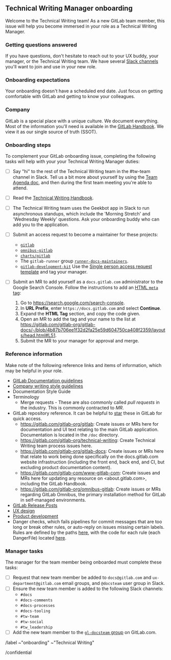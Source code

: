 ## Technical Writing Manager onboarding

Welcome to the Technical Writing team! As a new GitLab team member, this issue will help you become immersed in your role as a Technical Writing Manager.

### Getting questions answered

If you have questions, don't hesitate to reach out to your UX buddy, your manager, or the Technical Writing team. We have several [Slack channels](https://about.gitlab.com/handbook/engineering/ux/technical-writing/#slack-channels) you'll want to join and use in your new role.

### Onboarding expectations

Your onboarding doesn't have a scheduled end date. Just focus on getting comfortable with GitLab and getting to know your colleagues.

### Company

GitLab is a special place with a unique culture. We document everything. Most of the information you'll need is available in the [GitLab Handbook](https://about.gitlab.com/handbook/). We view it as our single source of truth (SSOT).

### Onboarding steps

To complement your GitLab onboarding issue, completing the following tasks will help with your your Technical Writing Manager duties:

- [ ] Say "hi" to the rest of the Technical Writing team in the #tw-team channel in Slack. Tell us a bit more about yourself by using the [Team Agenda doc](https://docs.google.com/document/d/1XRyVjR5G21Amq4QqJs9jbV0BVQquiBAyPR257-hT1JY/edit), and then during the first team meeting you're able to attend.
- [ ] Read the [Technical Writing Handbook](https://about.gitlab.com/handbook/product/technical-writing/).
- [ ] The Technical Writing team uses the Geekbot app in Slack to run asynchronous standups, which include the 'Morning Stretch' and 'Wednesday Weekly' questions. Ask your onboarding buddy who can add you to the application.
- [ ] Submit an access request to become a maintainer for these projects:
   - [`gitlab`](https://gitlab.com/gitlab-org/gitlab)
   - [`omnibus-gitlab`](https://gitlab.com/gitlab-org/omnibus-gitlab)
   - [`charts/gitlab`](https://gitlab.com/gitlab-org/charts/gitlab)
   - The `gitlab-runner` group [`runner-docs-maintainers`](https://gitlab.com/groups/gitlab-com/runner-docs-maintainers/-/group_members?sort=access_level_desc).
   - [`gitlab-development-kit`](https://gitlab.com/gitlab-org/gitlab-development-kit) Use the [Single person access request template](https://gitlab.com/gitlab-com/access-requests/issues/new) and tag your manager.
- [ ] Submit an MR to add yourself as a `docs.gitlab.com` administrator to the Google Search Console. Follow the instructions to add an [HTML `meta` tag](https://support.google.com/webmasters/answer/9008080?hl=en&ref_topic=9455938#zippy=%2Chtml-tag):

  1. Go to <https://search.google.com/search-console>.
  1. In **URL Prefix**, enter `https://docs.gitlab.com` and select **Continue**.
  1. Expand the **HTML Tag** section, and copy the code given.
  1. Open an MR to add the tag and your name to the list at <https://gitlab.com/gitlab-org/gitlab-docs/-/blob/4b87b706ee1f32d2fa25e59d604750ca408f2359/layouts/head.html#L51>.
  1. Submit the MR to your manager for approval and merge.

### Reference information

Make note of the following reference links and items of information, which may be helpful in your role.

- [GitLab Documentation guidelines](https://docs.gitlab.com/ee/development/documentation/index.html)
- [Company writing style guidelines](https://about.gitlab.com/handbook/communication/#writing-style-guidelines)
- Documentation Style Guide
- Terminology
  - Merge requests - These are also commonly called _pull requests_ in the industry. This is commonly contracted to _MR_.
- GitLab repository reference. It can be helpful to [star](https://docs.gitlab.com/ee/user/project/working_with_projects.html#star-a-project) these in GitLab for quick access.
  - <https://gitlab.com/gitlab-org/gitlab>: Create issues or MRs here for documentation and UI text relating to the main GitLab application. Documentation is located in the `/doc` directory.
  - <https://gitlab.com/gitlab-org/technical-writing>: Create Technical Writing team process issues here.
  - <https://gitlab.com/gitlab-org/gitlab-docs>: Create issues or MRs here that relate to work being done specifically on the docs.gitlab.com website infrastruction (including the front end, back end, and CI, but excluding product documentation content).
  - <https://gitlab.com/gitlab-com/www-gitlab-com>: Create issues and MRs here for updating any resource on <about.gitlab.com>, including the GitLab Handbook.
  - <https://gitlab.com/gitlab-org/omnibus-gitlab>: Create issues or MRs regarding GitLab Omnibus, the primary installation method for GitLab in self-managed environments.
- [GitLab Release Posts](https://about.gitlab.com/handbook/marketing/blog/release-posts/)
- [UX design](https://about.gitlab.com/handbook/engineering/ux/ux-designer/#working-on-issues)
- [Product development](https://about.gitlab.com/handbook/product-development-flow/)
- Danger checks, which fails pipelines for commit messages that are too long or break other rules, or auto-reply on issues missing certain labels. Rules are defined by the paths [here](https://gitlab.com/gitlab-org/gitlab-ce/blob/master/Dangerfile), with the code for each rule (each DangerFile) located [here](https://gitlab.com/gitlab-org/gitlab-ce/tree/master/danger).

### Manager tasks

The manager for the team member being onboarded must complete these tasks:

- [ ] Request that new team member be added to `docs@gitlab.com` and `ux-department@gitlab.com` email groups, and `@docsteam` user group in Slack.
- [ ] Ensure the new team member is added to the following Slack channels:
   - `#docs`
   - `#docs-comments`
   - `#docs-processes`
   - `#docs-tooling`
   - `#tw-team`
   - `#tw-social`
   - `#tw_leadership`
- [ ] Add the new team member to the [`gl-docsteam` group](https://gitlab.com/groups/gl-docsteam/-/group_members) on GitLab.com.

/label ~"onboarding" ~"Technical Writing"

/confidential

